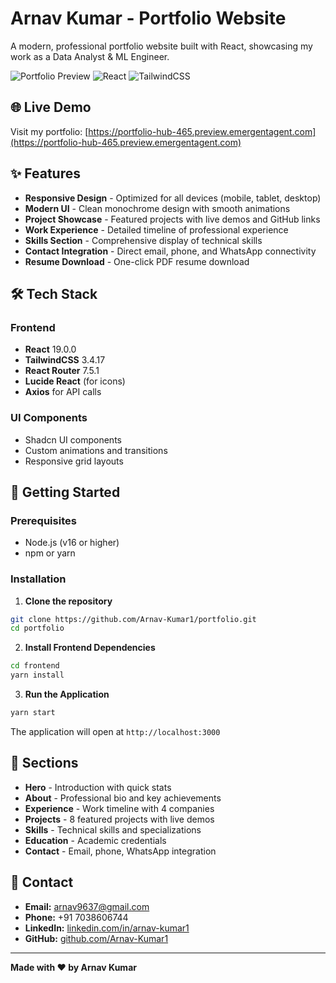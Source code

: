 # Arnav Kumar - Portfolio Website

A modern, professional portfolio website built with React, showcasing my work as a Data Analyst & ML Engineer.

![Portfolio Preview](https://img.shields.io/badge/Status-Live-success)
![React](https://img.shields.io/badge/React-19.0.0-blue)
![TailwindCSS](https://img.shields.io/badge/TailwindCSS-3.4.17-38bdf8)

## 🌐 Live Demo

Visit my portfolio: [https://portfolio-hub-465.preview.emergentagent.com](https://portfolio-hub-465.preview.emergentagent.com)

## ✨ Features

- **Responsive Design** - Optimized for all devices (mobile, tablet, desktop)
- **Modern UI** - Clean monochrome design with smooth animations
- **Project Showcase** - Featured projects with live demos and GitHub links
- **Work Experience** - Detailed timeline of professional experience
- **Skills Section** - Comprehensive display of technical skills
- **Contact Integration** - Direct email, phone, and WhatsApp connectivity
- **Resume Download** - One-click PDF resume download

## 🛠️ Tech Stack

### Frontend
- **React** 19.0.0
- **TailwindCSS** 3.4.17
- **React Router** 7.5.1
- **Lucide React** (for icons)
- **Axios** for API calls

### UI Components
- Shadcn UI components
- Custom animations and transitions
- Responsive grid layouts

## 🚀 Getting Started

### Prerequisites
- Node.js (v16 or higher)
- npm or yarn

### Installation

1. **Clone the repository**
```bash
git clone https://github.com/Arnav-Kumar1/portfolio.git
cd portfolio
```

2. **Install Frontend Dependencies**
```bash
cd frontend
yarn install
```

3. **Run the Application**
```bash
yarn start
```

The application will open at `http://localhost:3000`

## 📱 Sections

- **Hero** - Introduction with quick stats
- **About** - Professional bio and key achievements
- **Experience** - Work timeline with 4 companies
- **Projects** - 8 featured projects with live demos
- **Skills** - Technical skills and specializations
- **Education** - Academic credentials
- **Contact** - Email, phone, WhatsApp integration

## 📧 Contact

- **Email:** arnav9637@gmail.com
- **Phone:** +91 7038606744
- **LinkedIn:** [linkedin.com/in/arnav-kumar1](https://www.linkedin.com/in/arnav-kumar1/)
- **GitHub:** [github.com/Arnav-Kumar1](https://github.com/Arnav-Kumar1)

---

**Made with ❤️ by Arnav Kumar**
